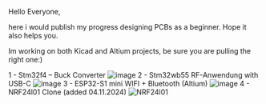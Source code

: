 Hello Everyone,

here i would publish my progress designing PCBs as a beginner. Hope it also helps you.

Im working on both Kicad and Altium projects, be sure you are pulling the right one:)

1 - Stm32f4 – Buck Converter 
![image](https://github.com/user-attachments/assets/4f75bee0-10a4-406a-a5fb-f8084441319b)
2 - Stm32wb55 RF-Anwendung with USB-C 
![image](https://github.com/user-attachments/assets/b014d75c-d38b-489f-9251-997bb3b2e229)
3 - ESP32-S1 mini WIFI + Bluetooth (Altium)
![image](https://github.com/user-attachments/assets/67a4d338-dec8-43ce-83a8-a835c45db897)
4 - NRF24l01 Clone (added 04.11.2024)
![NRF24l01](https://github.com/user-attachments/assets/34e8281d-69ff-444c-b559-8aab997a372f)



